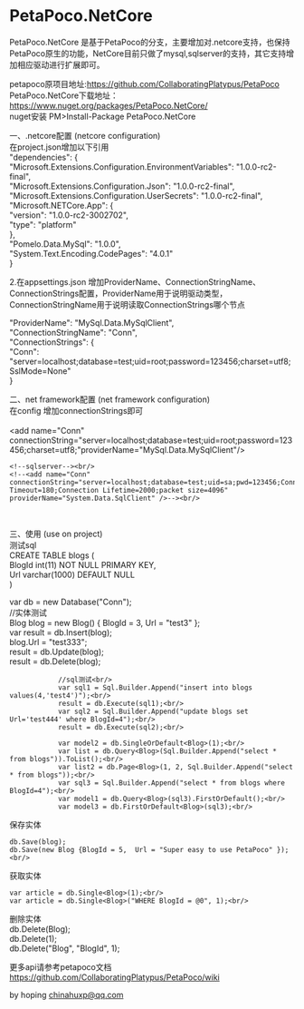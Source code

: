 # PetaPoco.NetCore

PetaPoco.NetCore 是基于PetaPoco的分支，主要增加对.netcore支持，也保持PetaPoco原生的功能，NetCore目前只做了mysql,sqlserver的支持，其它支持增加相应驱动进行扩展即可。<br/>

petapoco原项目地址:https://github.com/CollaboratingPlatypus/PetaPoco  <br/>
PetaPoco.NetCore下载地址： https://www.nuget.org/packages/PetaPoco.NetCore/   <br/>
nuget安装 PM>Install-Package PetaPoco.NetCore <br/>

一、.netcore配置 (netcore configuration)<br/>
在project.json增加以下引用<br/>
"dependencies": { <br/>
        "Microsoft.Extensions.Configuration.EnvironmentVariables": "1.0.0-rc2-final", <br/>
        "Microsoft.Extensions.Configuration.Json": "1.0.0-rc2-final", <br/>
        "Microsoft.Extensions.Configuration.UserSecrets": "1.0.0-rc2-final", <br/>
        "Microsoft.NETCore.App": { <br/>
          "version": "1.0.0-rc2-3002702", <br/>
          "type": "platform" <br/>
        }, <br/>
        "Pomelo.Data.MySql": "1.0.0", <br/>
        "System.Text.Encoding.CodePages": "4.0.1" <br/>
      } <br/>

2.在appsettings.json 增加ProviderName、ConnectionStringName、ConnectionStrings配置，ProviderName用于说明驱动类型，ConnectionStringName用于说明读取ConnectionStrings哪个节点<br/>

"ProviderName": "MySql.Data.MySqlClient",<br/>
  "ConnectionStringName": "Conn",<br/>
  "ConnectionStrings": {<br/>
    "Conn": "server=localhost;database=test;uid=root;password=123456;charset=utf8;SslMode=None"<br/>
  }<br/>

二、net framework配置 (net framework configuration)<br/>
在config 增加connectionStrings即可<br/>
<connectionStrings><br/>
\<add name="Conn" connectionString="server=localhost;database=test;uid=root;password=123456;charset=utf8;"providerName="MySql.Data.MySqlClient"/><br/>
    
    <!--sqlserver--><br/>
    <!--<add name="Conn" connectionString="server=localhost;database=test;uid=sa;pwd=123456;Connect Timeout=180;Connection Lifetime=2000;packet size=4096" providerName="System.Data.SqlClient" />--><br/>
  </connectionStrings><br/>
  
三、使用 (use on project)<br/>
测试sql<br/>
CREATE TABLE blogs (<br/>
  BlogId int(11) NOT NULL PRIMARY KEY,<br/>
  Url varchar(1000) DEFAULT NULL<br/>
)<br/>

  var db = new Database("Conn");<br/>
                //实体测试<br/>
                Blog blog = new Blog() { BlogId = 3, Url = "test3" };<br/>
                var result = db.Insert(blog);<br/>
                blog.Url = "test333";<br/>
                result = db.Update(blog);<br/>
                result = db.Delete(blog);<br/>

                //sql测试<br/>
                var sql1 = Sql.Builder.Append("insert into blogs values(4,'test4')");<br/>
                result = db.Execute(sql1);<br/>
                var sql2 = Sql.Builder.Append("update blogs set Url='test444' where BlogId=4");<br/>
                result = db.Execute(sql2);<br/>

                var model2 = db.SingleOrDefault<Blog>(1);<br/>
                var list = db.Query<Blog>(Sql.Builder.Append("select * from blogs")).ToList();<br/>
                var list2 = db.Page<Blog>(1, 2, Sql.Builder.Append("select * from blogs"));<br/>
                var sql3 = Sql.Builder.Append("select * from blogs where BlogId=4");<br/>
                var model1 = db.Query<Blog>(sql3).FirstOrDefault();<br/>
                var model3 = db.FirstOrDefault<Blog>(sql3);<br/>

保存实体 <br/>

    db.Save(blog);
    db.Save(new Blog {BlogId = 5,  Url = "Super easy to use PetaPoco" });<br/>
获取实体 <br/>

    var article = db.Single<Blog>(1);<br/>
    var article = db.Single<Blog>("WHERE BlogId = @0", 1);<br/>
    
删除实体 <br/>
    db.Delete(Blog);<br/>
    db.Delete<Blog>(1);<br/>
    db.Delete("Blog", "BlogId", 1);<br/>
    
更多api请参考petapoco文档 <br/>
https://github.com/CollaboratingPlatypus/PetaPoco/wiki<br/>

by hoping chinahuxp@qq.com<br/>
